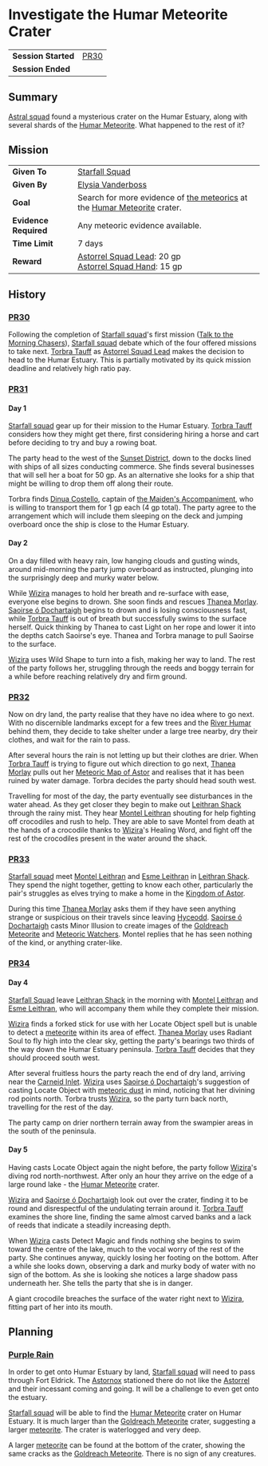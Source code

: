 # Investigate the Humar Meteorite Crater

|||
| --- | --- |
| **Session Started** | [PR30](../sessions/completed/PR30.md) | storyline.2
| **Session Ended** | |

## Summary

[Astral squad](../organisations/astorrel/squads/astral-squad.md) found a mysterious crater on the Humar Estuary, along with several shards of the [Humar Meteorite](../items/meteoric/meteorites/humar-meteorite.md). What happened to the rest of it?

## Mission

|||
| --- | --- |
| **Given To** | [Starfall Squad](../organisations/astorrel/squads/starfall-squad.md) |
| **Given By** | [Elysia Vanderboss](../characters/elysia-vanderboss.md) |
| **Goal** | Search for more evidence of [the meteorics](../lineages/the-meteorics.md) at the [Humar Meteorite](../items/meteoric/meteorites/humar-meteorite.md) crater. |
| **Evidence Required** | Any meteoric evidence available. |
| **Time Limit** | 7 days |
| **Reward** | [Astorrel Squad Lead](../organisations/astorrel/ranks/astorrel-squad-lead.md): 20 gp<br>[Astorrel Squad Hand](../organisations/astorrel/ranks/astorrel-squad-hand.md): 15 gp |

## History

### [PR30](../sessions/completed/PR30.md)

Following the completion of [Starfall squad](../organisations/astorrel/squads/starfall-squad.md)'s first mission ([Talk to the Morning Chasers](ended/talk-to-the-morning-chasers.md)), [Starfall squad](../organisations/astorrel/squads/starfall-squad.md) debate which of the four offered missions to take next. [Torbra Tauff](../characters/torbra-tauff.md) as [Astorrel Squad Lead](../organisations/astorrel/ranks/astorrel-squad-lead.md) makes the decision to head to the Humar Estuary. This is partially motivated by its quick mission deadline and relatively high ratio pay.

### [PR31](../sessions/completed/PR31.md)

#### Day 1

[Starfall squad](../organisations/astorrel/squads/starfall-squad.md) gear up for their mission to the Humar Estuary. [Torbra Tauff](../characters/torbra-tauff.md) considers how they might get there, first considering hiring a horse and cart before deciding to try and buy a rowing boat.

The party head to the west of the [Sunset District](../places/districts/sunset-district.md), down to the docks lined with ships of all sizes conducting commerce. She finds several businesses that will sell her a boat for 50 gp. As an alternative she looks for a ship that might be willing to drop them off along their route.

Torbra finds [Dinua Costello](../characters/dinua-costello.md), captain of [the Maiden's Accompaniment](../places/ships/the-maidens-accompaniment.md), who is willing to transport them for 1 gp each (4 gp total). The party agree to the arrangement which will include them sleeping on the deck and jumping overboard once the ship is close to the Humar Estuary.

#### Day 2

On a day filled with heavy rain, low hanging clouds and gusting winds, around mid-morning the party jump overboard as instructed, plunging into the surprisingly deep and murky water below.

While [Wizira](../characters/wizira.md) manages to hold her breath and re-surface with ease, everyone else begins to drown. She soon finds and rescues [Thanea Morlay](../characters/thanea-morlay.md). [Saoirse ó Dochartaigh](../characters/saoirse-o-dochartaigh.md) begins to drown and is losing consciousness fast, while [Torbra Tauff](../characters/torbra-tauff.md) is out of breath but successfully swims to the surface herself. Quick thinking by Thanea to cast Light on her rope and lower it into the depths catch Saoirse's eye. Thanea and Torbra manage to pull Saoirse to the surface.

[Wizira](../characters/wizira.md) uses Wild Shape to turn into a fish, making her way to land. The rest of the party follows her, struggling through the reeds and boggy terrain for a while before reaching relatively dry and firm ground.

### [PR32](../sessions/completed/PR32.md)

Now on dry land, the party realise that they have no idea where to go next. With no discernible landmarks except for a few trees and the [River Humar](../places/rivers-lakes/river-humar.md) behind them, they decide to take shelter under a large tree nearby, dry their clothes, and wait for the rain to pass.

After several hours the rain is not letting up but their clothes are drier. When [Torbra Tauff](../characters/torbra-tauff.md) is trying to figure out which direction to go next, [Thanea Morlay](../characters/thanea-morlay.md) pulls out her [Meteoric Map of Astor](../maps/meteoric-map-of-astor.md) and realises that it has been ruined by water damage. Torbra decides the party should head south west.

Travelling for most of the day, the party eventually see disturbances in the water ahead. As they get closer they begin to make out [Leithran Shack](../places/buildings/leithran-shack.md) through the rainy mist. They hear [Montel Leithran](../characters/montel-leithran.md) shouting for help fighting off crocodiles and rush to help. They are able to save Montel from death at the hands of a crocodile thanks to [Wizira](../characters/wizira.md)'s Healing Word, and fight off the rest of the crocodiles present in the water around the shack.

### [PR33](../sessions/completed/PR33.md)

[Starfall squad](../organisations/astorrel/squads/starfall-squad.md) meet [Montel Leithran](../characters/montel-leithran.md) and [Esme Leithran](../characters/esme-leithran.md) in [Leithran Shack](../places/buildings/leithran-shack.md). They spend the night together, getting to know each other, particularly the pair's struggles as elves trying to make a home in the [Kingdom of Astor](../civilisations/kingdom-of-astor/kingdom-of-astor.md).

During this time [Thanea Morlay](../characters/thanea-morlay.md) asks them if they have seen anything strange or suspicious on their travels since leaving [Hyceodd](../places/towns/hyceodd.md). [Saoirse ó Dochartaigh](../characters/saoirse-o-dochartaigh.md) casts Minor Illusion to create images of the [Goldreach Meteorite](../items/meteoric/meteorites/goldreach-meteorite.md) and [Meteoric Watchers](../creatures/meteoric-watcher.md). Montel replies that he has seen nothing of the kind, or anything crater-like.

### [PR34](../sessions/completed/PR34.md)

#### Day 4

[Starfall Squad](../organisations/astorrel/squads/starfall-squad.md) leave [Leithran Shack](../places/buildings/leithran-shack.md) in the morning with [Montel Leithran](../characters/montel-leithran.md) and [Esme Leithran](../characters/esme-leithran.md), who will accompany them while they complete their mission.

[Wizira](../characters/wizira.md) finds a forked stick for use with her Locate Object spell but is unable to detect a [meteorite](../items/meteoric/meteorite.md) within its area of effect. [Thanea Morlay](../characters/thanea-morlay.md) uses Radiant Soul to fly high into the clear sky, getting the party's bearings two thirds of the way down the Humar Estuary peninsula. [Torbra Tauff](../characters/torbra-tauff.md) decides that they should proceed south west.

After several fruitless hours the party reach the end of dry land, arriving near the [Carneid Inlet](../places/seas-oceans/carneid-inlet.md). [Wizira](../characters/wizira.md) uses [Saoirse ó Dochartaigh](../characters/saoirse-o-dochartaigh.md)'s suggestion of casting Locate Object with [meteoric dust](../items/meteoric/meteoric-dust.md) in mind, noticing that her divining rod points north. Torbra trusts [Wizira](../characters/wizira.md), so the party turn back north, travelling for the rest of the day.

The party camp on drier northern terrain away from the swampier areas in the south of the peninsula.

#### Day 5

Having casts Locate Object again the night before, the party follow [Wizira](../characters/wizira.md)'s diving rod north-northwest. After only an hour they arrive on the edge of a large round lake - the [Humar Meteorite](../items/meteoric/meteorites/humar-meteorite.md) crater.

[Wizira](../characters/wizira.md) and [Saoirse ó Dochartaigh](../characters/saoirse-o-dochartaigh.md) look out over the crater, finding it to be round and disrespectful of the undulating terrain around it. [Torbra Tauff](../characters/torbra-tauff.md) examines the shore line, finding the same almost carved banks and a lack of reeds that indicate a steadily increasing depth.

When [Wizira](../characters/wizira.md) casts Detect Magic and finds nothing she begins to swim toward the centre of the lake, much to the vocal worry of the rest of the party. She continues anyway, quickly losing her footing on the bottom. After a while she looks down, observing a dark and murky body of water with no sign of the bottom. As she is looking she notices a large shadow pass underneath her. She tells the party that she is in danger.

A giant crocodile breaches the surface of the water right next to [Wizira](../characters/wizira.md), fitting part of her into its mouth.

## Planning

### [Purple Rain](../campaigns/C1-purple-rain.md)

In order to get onto Humar Estuary by land, [Starfall squad](../organisations/astorrel/squads/starfall-squad.md) will need to pass through Fort Eldrick. The [Astornox](../organisations/astornox/astornox.md) stationed there do not like the [Astorrel](../organisations/astorrel/astorrel.md) and their incessant coming and going. It will be a challenge to even get onto the estuary.

[Starfall squad](../organisations/astorrel/squads/starfall-squad.md) will be able to find the [Humar Meteorite](../items/meteoric/meteorites/humar-meteorite.md) crater on Humar Estuary. It is much larger than the [Goldreach Meteorite](../items/meteoric/meteorites/goldreach-meteorite.md) crater, suggesting a larger [meteorite](../items/meteoric/meteorite.md). The crater is waterlogged and very deep.

A larger [meteorite](../items/meteoric/meteorite.md) can be found at the bottom of the crater, showing the same cracks as the [Goldreach Meteorite](../items/meteoric/meteorites/goldreach-meteorite.md). There is no sign of any creatures.

